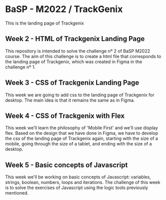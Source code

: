 # BaSP - M2022 / TrackGenix

This is the landing page of Trackgenix

## Week 2 - HTML of Trackgenix Landing Page

This repository is intended to solve the challenge nº 2 of BaSP M2022 course. The aim of this challenge is to create a html file that corresponds to the landing page of Trackgenix, which was created in Figma in the challenge nº 1.

## Week 3 - CSS of Trackgenix Landing Page

This week we are going to add css to the landing page of Trackgenix for desktop. The main idea is that it remains the same as in Figma.

## Week 4 - CSS of Trackgenix with Flex

This week we'll learn the philosophy of 'Mobile First' and we'll use display flex. Based on the design that we have done in Figma, we have to develop the css of the landing page of Trackgenix again, starting with the size of a mobile, going through the size of a tablet, and ending with the size of a desktop.

## Week 5 - Basic concepts of Javascript

This week we'll be working on basic concepts of Javascript: variables, strings, boolean, numbers, loops and iterations. The challenge of this week is to solve the exercises of Javascript using the logic tools previously mentioned.